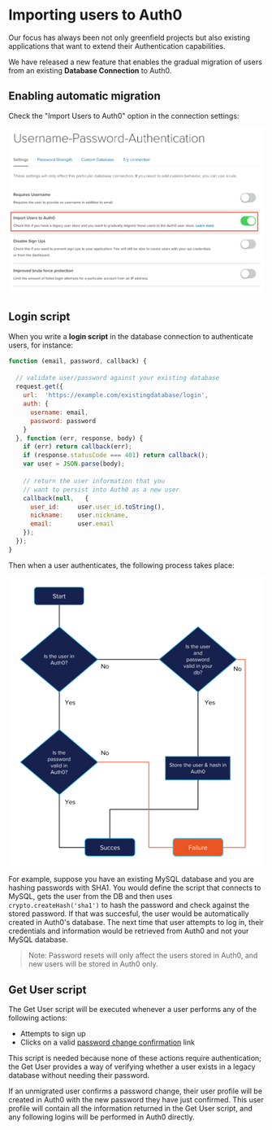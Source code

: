 # Importing users to Auth0

Our focus has always been not only greenfield projects but also existing applications that want to extend their Authentication capabilities.

We have released a new feature that enables the gradual migration of users from an existing **Database Connection** to Auth0.

## Enabling automatic migration

Check the "Import Users to Auth0" option in the connection settings:

![](/media/articles/migrating/migrating-1.png)

## Login script

When you write a **login script** in the database connection to authenticate users, for instance:

```javascript
function (email, password, callback) {

  // validate user/password against your existing database
  request.get({
    url:  'https://example.com/existingdatabase/login',
    auth: {
      username: email,
      password: password
    }
  }, function (err, response, body) {
    if (err) return callback(err);
    if (response.statusCode === 401) return callback();
    var user = JSON.parse(body);

    // return the user information that you
    // want to persist into Auth0 as a new user
    callback(null,   {
      user_id:     user.user_id.toString(),
      nickname:    user.nickname,
      email:       user.email
    });
  });
}
```

Then when a user authenticates, the following process takes place:

![](/media/articles/migrating/migrating-2.png)

For example, suppose you have an existing MySQL database and you are hashing passwords with SHA1.
You would define the script that connects to MySQL, gets the user from the DB and then uses `crypto.createHash('sha1')` to hash the password and check against the stored password.
If that was succesful, the user would be automatically created in Auth0's database.
The next time that user attempts to log in, their credentials and information would be retrieved from Auth0 and not your MySQL database.

> Note: Password resets will only affect the users stored in Auth0, and new users will be stored in Auth0 only.

## Get User script

The Get User script will be executed whenever a user performs any of the following actions:

* Attempts to sign up
* Clicks on a valid [password change confirmation](https://auth0.com/docs/email#11) link

This script is needed because none of these actions require authentication; the Get User provides a way of verifying whether a user exists in a legacy database without needing their password.

If an unmigrated user confirms a password change, their user profile will be created in Auth0 with the new password they have just confirmed.
This user profile will contain all the information returned in the Get User script, and any following logins will be performed in Auth0 directly.
